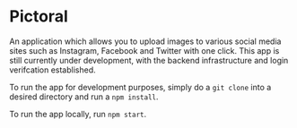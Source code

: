 # Pictoral
An application which allows you to upload images to various social media sites such as Instagram, Facebook and Twitter with one click.  This app is still currently under development, with the backend infrastructure and login verifcation established.

To run the app for development purposes, simply do a `git clone` into a desired directory and run a `npm install`.

To run the app locally, run `npm start`.
